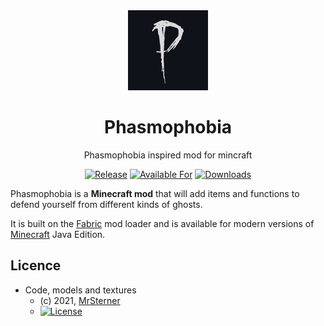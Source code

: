 <div align="center">

<img alt="Phasmophobia Icon" src="src/main/resources/assets/phasmophobia/icon.png" width="128">

# Phasmophobia

Phasmophobia inspired mod for mincraft

[![Release](https://img.shields.io/github/v/release/mrtserner/phasmophobia?style=for-the-badge&include_prereleases&sort=semver)][releases]
[![Available For](https://img.shields.io/badge/dynamic/json?label=Available%20For&style=for-the-badge&color=34aa2f&query=gameVersionLatestFiles%5B0%5D.gameVersion&url=https%3A%2F%2Faddons-ecs.forgesvc.net%2Fapi%2Fv2%2Faddon%2F538660)][curseforge]
[![Downloads](https://img.shields.io/badge/dynamic/json?label=Downloads&style=for-the-badge&color=f16436&query=downloadCount&url=https%3A%2F%2Faddons-ecs.forgesvc.net%2Fapi%2Fv2%2Faddon%2F538660)][curseforge:files]

</div>

Phasmophobia is a **Minecraft mod** that will add items and functions to defend yourself from different kinds of ghosts.

It is built on the [Fabric][fabric] mod loader and is available for modern
versions of [Minecraft][minecraft] Java Edition.


## Licence

* Code, models and textures
    - (c) 2021, [MrSterner]
    - [![License](https://img.shields.io/badge/License-MIT%201.0-cyan.svg?style=flat-square)](https://opensource.org/licenses/MIT)

[contributing]: .github/CONTRIBUTING.md
[curseforge]: https://curseforge.com/minecraft/mc-mods/phasmophobia-fabric
[curseforge:files]: https://curseforge.com/minecraft/mc-mods/phasmophobia-fabric/files
[fabric]: https://fabricmc.net/
[licence]: https://opensource.org/licenses/MIT
[minecraft]: https://minecraft.net/
[releases]: https://github.com/mrsterner/phasmophobia/releases
[MrSterner]: https://github.com/mrsterner/

